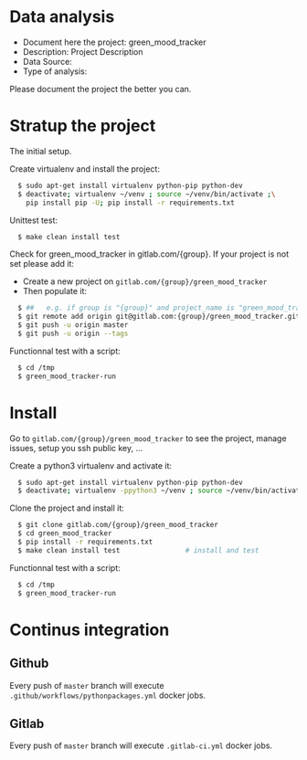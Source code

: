 # Data analysis 
- Document here the project: green_mood_tracker
- Description: Project Description
- Data Source:
- Type of analysis:

Please document the project the better you can.

# Stratup the project

The initial setup.

Create virtualenv and install the project:
```bash
  $ sudo apt-get install virtualenv python-pip python-dev
  $ deactivate; virtualenv ~/venv ; source ~/venv/bin/activate ;\
    pip install pip -U; pip install -r requirements.txt
```

Unittest test:
```bash
  $ make clean install test
```

Check for green_mood_tracker in gitlab.com/{group}.
If your project is not set please add it:

- Create a new project on `gitlab.com/{group}/green_mood_tracker`
- Then populate it:

```bash
  $ ##   e.g. if group is "{group}" and project_name is "green_mood_tracker"
  $ git remote add origin git@gitlab.com:{group}/green_mood_tracker.git
  $ git push -u origin master
  $ git push -u origin --tags
```

Functionnal test with a script:
```bash
  $ cd /tmp
  $ green_mood_tracker-run
```
# Install
Go to `gitlab.com/{group}/green_mood_tracker` to see the project, manage issues,
setup you ssh public key, ...

Create a python3 virtualenv and activate it:
```bash
  $ sudo apt-get install virtualenv python-pip python-dev
  $ deactivate; virtualenv -ppython3 ~/venv ; source ~/venv/bin/activate
```

Clone the project and install it:
```bash
  $ git clone gitlab.com/{group}/green_mood_tracker
  $ cd green_mood_tracker
  $ pip install -r requirements.txt
  $ make clean install test                # install and test
```
Functionnal test with a script:
```bash
  $ cd /tmp
  $ green_mood_tracker-run
``` 

# Continus integration
## Github 
Every push of `master` branch will execute `.github/workflows/pythonpackages.yml` docker jobs.
## Gitlab
Every push of `master` branch will execute `.gitlab-ci.yml` docker jobs.
